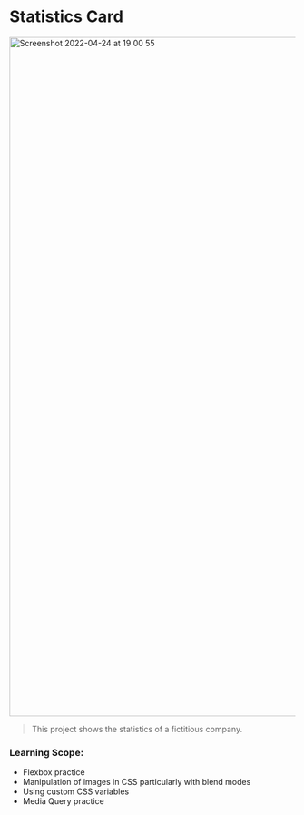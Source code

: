 # Statistics Card 
<img width="1196" alt="Screenshot 2022-04-24 at 19 00 55" src="https://user-images.githubusercontent.com/89296394/164987929-d001ef91-d88b-43e0-860c-cb2599fca2c0.png">

>This project shows the statistics of a fictitious company.

### Learning Scope: 

- Flexbox practice
- Manipulation of images in CSS particularly with blend modes
- Using custom CSS variables
- Media Query practice
